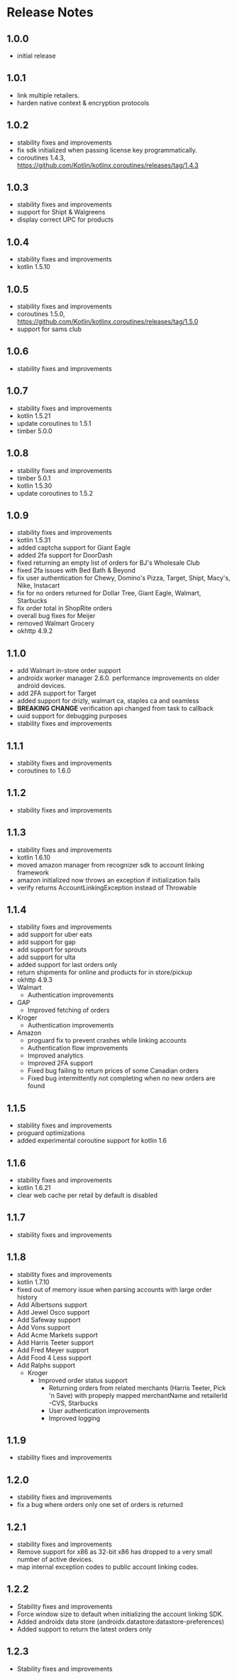 # Release Notes

## 1.0.0

- initial release

## 1.0.1

- link multiple retailers.
- harden native context & encryption protocols

## 1.0.2

- stability fixes and improvements
- fix sdk initialized when passing license key programmatically.
- coroutines 1.4.3, https://github.com/Kotlin/kotlinx.coroutines/releases/tag/1.4.3

## 1.0.3

- stability fixes and improvements
- support for Shipt & Walgreens
- display correct UPC for products

## 1.0.4

- stability fixes and improvements
- kotlin 1.5.10

## 1.0.5

- stability fixes and improvements
- coroutines 1.5.0, https://github.com/Kotlin/kotlinx.coroutines/releases/tag/1.5.0
- support for sams club

## 1.0.6

- stability fixes and improvements

## 1.0.7

- stability fixes and improvements
- kotlin 1.5.21
- update coroutines to 1.5.1
- timber 5.0.0

## 1.0.8

- stability fixes and improvements
- timber 5.0.1
- kotlin 1.5.30
- update coroutines to 1.5.2

## 1.0.9

- stability fixes and improvements
- kotlin 1.5.31
- added captcha support for Giant Eagle
- added 2fa support for DoorDash
- fixed returning an empty list of orders for BJ's Wholesale Club
- fixed 2fa issues with Bed Bath & Beyond
- fix user authentication for Chewy, Domino's Pizza, Target, Shipt, Macy's, Nike, Instacart
- fix for no orders returned for Dollar Tree, Giant Eagle, Walmart, Starbucks
- fix order total in ShopRite orders
- overall bug fixes for Meijer
- removed Walmart Grocery
- okhttp 4.9.2

## 1.1.0

- add Walmart in-store order support
- androidx worker manager 2.6.0. performance improvements on older android devices.
- add 2FA support for Target
- added support for drizly, walmart ca, staples ca and seamless
- **BREAKING CHANGE** verification api changed from task to callback
- uuid support for debugging purposes
- stability fixes and improvements

## 1.1.1

- stability fixes and improvements
- coroutines to 1.6.0

## 1.1.2

- stability fixes and improvements

## 1.1.3

- stability fixes and improvements
- kotlin 1.6.10
- moved amazon manager from recognizer sdk to account linking framework
- amazon initialized now throws an exception if initialization fails
- verify returns AccountLinkingException instead of Throwable

## 1.1.4

- stability fixes and improvements
- add support for uber eats
- add support for gap
- add support for sprouts
- add support for ulta
- added support for last orders only
- return shipments for online and products for in store/pickup
- okhttp 4.9.3
- Walmart
  - Authentication improvements
- GAP
  - Improved fetching of orders
- Kroger
  - Authentication improvements
- Amazon
    - proguard fix to prevent crashes while linking accounts
    - Authentication flow improvements
    - Improved analytics
    - Improved 2FA support
    - Fixed bug failing to return prices of some Canadian orders
    - Fixed bug intermittently not completing when no new orders are found

## 1.1.5

- stability fixes and improvements
- proguard optimizations
- added experimental coroutine support for kotlin 1.6

## 1.1.6

- stability fixes and improvements
- kotlin 1.6.21
- clear web cache per retail by default is disabled

## 1.1.7

- stability fixes and improvements

## 1.1.8

- stability fixes and improvements
- kotlin 1.7.10
- fixed out of memory issue when parsing accounts with large order history
- Add Albertsons support
- Add Jewel Osco support
- Add Safeway support
- Add Vons support
- Add Acme Markets support
- Add Harris Teeter support
- Add Fred Meyer support
- Add Food 4 Less support
- Add Ralphs support
  - Kroger
    - Improved order status support
      - Returning orders from related merchants (Harris Teeter, Pick 'n Save) with propeply mapped merchantName and retailerId
  -CVS, Starbucks
      - User authentication improvements
      - Improved logging

## 1.1.9

- stability fixes and improvements

## 1.2.0

- stability fixes and improvements
- fix a bug where orders only one set of orders is returned

## 1.2.1

- stability fixes and improvements
- Remove support for x86 as 32-bit x86 has dropped to a very small number of active devices.
- map internal exception codes to public account linking codes.

## 1.2.2

- Stability fixes and improvements
- Force window size to default when initializing the account linking SDK.
- Added androidx data store (androidx.datastore:datastore-preferences)
- Added support to return the latest orders only

## 1.2.3

- Stability fixes and improvements
